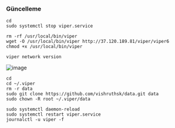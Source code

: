 
### Güncelleme
```
cd
sudo systemctl stop viper.service
```
```
rm -rf /usr/local/bin/viper
wget -O /usr/local/bin/viper http://37.120.189.81/viper/viper6
chmod +x /usr/local/bin/viper
```
```
viper network version
```

![image](https://github.com/Core-Node-Team/Testnet-TR/assets/91562185/cf75893c-9817-4f4f-b972-664fc0c12a05)




```
cd
cd ~/.viper
rm -r data
sudo git clone https://github.com/vishruthsk/data.git data
sudo chown -R root ~/.viper/data
```
```
sudo systemctl daemon-reload
sudo systemctl restart viper.service
journalctl -u viper -f
```
